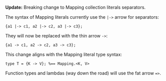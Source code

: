 **Update:** Breaking change to Mapping collection literals separators.

The syntax of Mapping literals currently use the `|->` arrow for separators:
```cp
{a1 |-> c1, a2 |-> c2, a3 |-> c3};
```
They will now be replaced with the thin arrow `->`:
```cp
{a1 -> c1, a2 -> c2, a3 -> c3};
```
This change aligns with the Mapping literal type syntax:
```cp
type T = {K -> V}; %== Mapping.<K, V>
```
Function types and lambdas (way down the road) will use the fat arrow `=>`.

